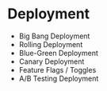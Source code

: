 # Deployment

- Big Bang Deployment
- Rolling Deployment
- Blue-Green Deployment
- Canary Deployment
- Feature Flags / Toggles
- A/B Testing Deployment